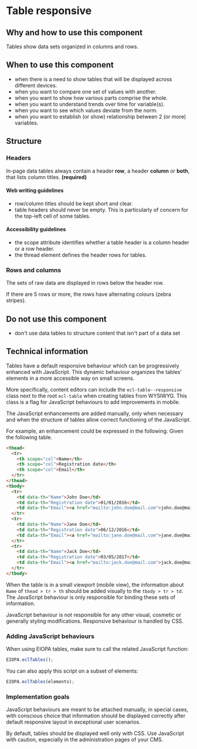 # Table responsive

## Why and how to use this component

Tables show data sets organized in columns and rows.

## When to use this component

* when there is a need to show tables that will be displayed across different
  devices.
* when you want to compare one set of values with another.
* when you want to show how various parts comprise the whole.
* when you want to understand trends over time for variable(s).
* when you want to see which values deviate from the norm.
* when you want to establish (or show) relationship between 2 (or more) variables.

## Structure

### Headers

In-page data tables always contain a header **row**, a header **column** or
**both**, that lists column titles. **(required)**

#### Web writing guidelines

* row/column titles should be kept short and clear.
* table headers should never be empty. This is particularly of concern for the
  top-left cell of some tables.

#### Accessibility guidelines

* the scope attribute identifies whether a table header is a column header or a
  row header.
* the thread element defines the header rows for tables.

### Rows and columns

The sets of raw data are displayed in rows below the header row.

If there are 5 rows or more, the rows have alternating colours (zebra stripes).

## Do not use this component

* don't use data tables to structure content that isn't part of a data set

## Technical information

Tables have a default responsive behaviour which can be progressively enhanced
with JavaScript. This dynamic behaviour organizes the tables' elements in a more
accessible way on small screens.

More specifically, content editors can include the `ecl-table--responsive` class
next to the root `ecl-table` when creating tables from WYSIWYG. This class is a
flag for JavaScript behaviours to add improvements in mobile.

The JavaScript enhancements are added manually, only when necessary and when the
structure of tables allow correct functioning of the JavaScript.

For example, an enhancement could be expressed in the following. Given the
following table.

```html
<thead>
  <tr>
    <th scope="col">Name</th>
    <th scope="col">Registration date</th>
    <th scope="col">Email</th>
  </tr>
</thead>
<tbody>
  <tr>
    <td data-th="Name">John Doe</td>
    <td data-th="Registration date">01/01/2016</td>
    <td data-th="Email"><a href="mailto:john.doe@mail.com">john.doe@mail.com</a></td>
  </tr>
  <tr>
    <td data-th="Name">Jane Doe</td>
    <td data-th="Registration date">06/12/2016</td>
    <td data-th="Email"><a href="mailto:jane.doe@mail.com">jane.doe@mail.com</a></td>
  </tr>
  <tr>
    <td data-th="Name">Jack Doe</td>
    <td data-th="Registration date">03/05/2017</td>
    <td data-th="Email"><a href="mailto:jack.doe@mail.com">jack.doe@mail.com</a></td>
  </tr>
</tbody>
```

When the table is in a small viewport (mobile view), the information about
`Name` of `thead > tr > th` should be added visually to the
`tbody > tr > td`. The JavaScript behaviour is only responsible for binding
these sets of information.

JavaScript behaviour is not responsible for any other visual, cosmetic or
generally styling modifications. Responsive behaviour is handled by CSS.

### Adding JavaScript behaviours

When using EIOPA tables, make sure to call the related JavaScript function:

```javascript
EIOPA.eclTables();
```

You can also apply this script on a subset of elements:

```javascript
EIOPA.eclTables(elements);
```

### Implementation goals

JavaScript behaviours are meant to be attached manually, in special cases, with
conscious choice that information should be displayed correctly after default
responsive layout in exceptional user scenarios.

By default, tables should be displayed well only with CSS. Use JavaScript with
caution, especially in the administration pages of your CMS.
